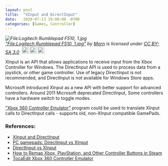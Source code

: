 ```yaml
---
layout: post
title:  "XInput and DirectInput"
date:   2020-07-13 19:00:00 -0700
categories: [Games, Controller]
---
```


<p style="font-size: 0.9rem;font-style: italic;"><img style="display: block;" src="https://upload.wikimedia.org/wikipedia/commons/6/6a/Logitech_Rumblepad_F510%2C_1.jpg" alt="File:Logitech Rumblepad F510, 1.jpg"><a href="https://commons.wikimedia.org/w/index.php?curid=28971501">"File:Logitech Rumblepad F510, 1.jpg"</a><span> by <a href="https://commons.wikimedia.org/wiki/User:Morn">Morn</a></span> is licensed under <a href="https://creativecommons.org/licenses/by-sa/3.0?ref=ccsearch&atype=html" style="margin-right: 5px;">CC BY-SA 3.0</a><a href="https://creativecommons.org/licenses/by-sa/3.0?ref=ccsearch&atype=html" target="_blank" rel="noopener noreferrer" style="display: inline-block;white-space: none;margin-top: 2px;margin-left: 3px;height: 22px !important;"><img style="height: inherit;margin-right: 3px;display: inline-block;" src="https://search.creativecommons.org/static/img/cc_icon.svg" /><img style="height: inherit;margin-right: 3px;display: inline-block;" src="https://search.creativecommons.org/static/img/cc-by_icon.svg" /><img style="height: inherit;margin-right: 3px;display: inline-block;" src="https://search.creativecommons.org/static/img/cc-sa_icon.svg" /></a></p>

XInput is an API that allows applications to receive input from the Xbox Controller for Windows.
The DirectInput API is used to process data from a joystick, or other game controller. 
Use of legacy DirectInput is not recommended, and DirectInput is not available for Windows Store apps.

Microsoft introduced XInput as a new API with better support for advanced controllers. 
Around 2011 Microsoft deprecated DirectInput, Some controllers have a hardware switch to toggle modes.

["Xbox 360 Controller Emulator"](https://github.com/x360ce/x360ce) 
program could be used to translate XInput calls to DirectInput calls - supports old, non-XInput compatible GamePads.


### References:
- [XInput and DirectInput](https://docs.microsoft.com/en-us/windows/win32/xinput/xinput-and-directinput)
- [PC gamepads: DirectInput vs XInput](https://nelsonslog.wordpress.com/2018/12/24/pc-gamepads-directinput-vs-xinput/)
- [DirectInput vs XInput](https://en.wikipedia.org/wiki/DirectInput#DirectInput_vs_XInput)
- [How to Remap Xbox, PlayStation, and Other Controller Buttons in Steam](https://www.howtogeek.com/234427/how-to-remap-buttons-on-your-steam-controller/)
- [TocaEdit Xbox 360 Controller Emulator](https://www.x360ce.com/)